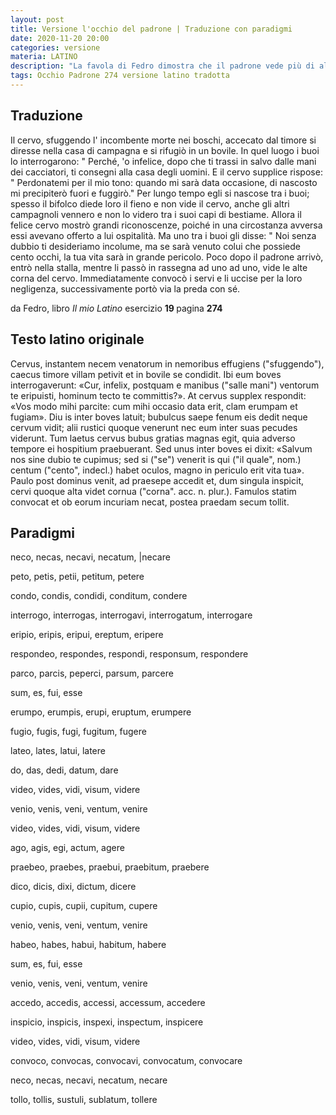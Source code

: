 ```yaml
---
layout: post
title: Versione l'occhio del padrone | Traduzione con paradigmi
date: 2020-11-20 20:00
categories: versione
materia: LATINO
description: "La favola di Fedro dimostra che il padrone vede più di altri, quando ci sono in gioco i suoi interessi"
tags: Occhio Padrone 274 versione latino tradotta
---
```

## Traduzione

Il cervo, sfuggendo l' incombente morte nei boschi, accecato dal timore si diresse nella casa di campagna e si rifugiò in un bovile. In quel luogo i buoi lo interrogarono: " Perché, 'o infelice, 
dopo che ti trassi in salvo dalle mani dei cacciatori, ti consegni alla casa degli uomini. E il cervo supplice rispose: " Perdonatemi per il mio tono: quando mi sarà data occasione, di nascosto mi precipiterò fuori e fuggirò."  Per lungo tempo egli si nascose tra i buoi; spesso il bifolco diede loro il fieno e non vide il cervo, anche gli altri campagnoli vennero e non lo videro tra i suoi capi di bestiame. Allora il felice cervo mostrò grandi riconoscenze, poiché in una circostanza avversa essi avevano offerto a lui ospitalità. Ma uno tra i buoi gli disse: " Noi senza dubbio ti desideriamo incolume, ma se sarà venuto colui che possiede cento occhi, la tua vita sarà in grande pericolo. Poco dopo il padrone arrivò, entrò nella stalla, mentre li passò in rassegna ad uno ad uno, vide le alte corna del cervo. Immediatamente convocò i servi e li uccise per la loro negligenza, successivamente
portò via la preda con sé.

da Fedro, libro <i> Il mio Latino </i> esercizio <b> 19 </b> pagina <b> 274 </b> 


## Testo latino originale

Cervus, instantem necem venatorum in nemoribus effugiens ("sfuggendo"), caecus timore villam petivit et in bovile se condidit. Ibi eum boves interrogaverunt: «Cur, infelix, postquam e manibus ("salle mani") ventorum te eripuisti, hominum tecto te committis?». At cervus supplex respondit: «Vos modo mihi parcite: cum mihi occasio data erit, clam erumpam et fugiam». Diu is inter boves latuit; bubulcus saepe fenum eis dedit neque cervum vidit; alii rustici quoque venerunt nec eum inter suas pecudes viderunt. Tum laetus cervus bubus gratias magnas egit, quia adverso tempore ei hospitium praebuerant. Sed unus inter boves ei dixit: «Salvum nos sine dubio te cupimus; sed si ("se") venerit is qui ("il quale", nom.) centum ("cento", indecl.) habet oculos, magno in periculo erit vita tua». Paulo post dominus venit, ad praesepe accedit et, dum singula inspicit, cervi quoque alta videt cornua ("corna". acc. n. plur.). Famulos statim convocat et ob eorum incuriam necat, postea praedam secum tollit.


## Paradigmi

neco, necas, necavi, necatum, |necare

peto, petis, petii, petitum, petere

condo, condis, condidi, conditum, condere

interrogo, interrogas, interrogavi, interrogatum, interrogare

eripio, eripis, eripui, ereptum, eripere

respondeo, respondes, respondi, responsum, respondere

parco, parcis, peperci, parsum, parcere

sum, es, fui, esse

erumpo, erumpis, erupi, eruptum, erumpere

fugio, fugis, fugi, fugitum, fugere

lateo, lates, latui, latere

do, das, dedi, datum, dare

video, vides, vidi, visum, videre

venio, venis, veni, ventum, venire

video, vides, vidi, visum, videre

ago, agis, egi, actum, agere

praebeo, praebes, praebui, praebitum, praebere

dico, dicis, dixi, dictum, dicere

cupio, cupis, cupii, cupitum, cupere

venio, venis, veni, ventum, venire

habeo, habes, habui, habitum, habere

sum, es, fui, esse

venio, venis, veni, ventum, venire

accedo, accedis, accessi, accessum, accedere

inspicio, inspicis, inspexi, inspectum, inspicere

video, vides, vidi, visum, videre

convoco, convocas, convocavi, convocatum, convocare

neco, necas, necavi, necatum, necare

tollo, tollis, sustuli, sublatum, tollere




